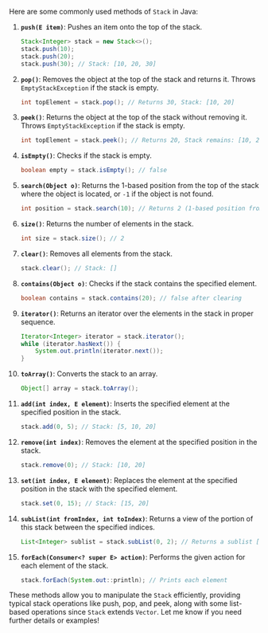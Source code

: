 Here are some commonly used methods of `Stack` in Java:

1. **`push(E item)`**: Pushes an item onto the top of the stack.
   ```java
   Stack<Integer> stack = new Stack<>();
   stack.push(10);
   stack.push(20);
   stack.push(30); // Stack: [10, 20, 30]
   ```

2. **`pop()`**: Removes the object at the top of the stack and returns it. Throws `EmptyStackException` if the stack is empty.
   ```java
   int topElement = stack.pop(); // Returns 30, Stack: [10, 20]
   ```

3. **`peek()`**: Returns the object at the top of the stack without removing it. Throws `EmptyStackException` if the stack is empty.
   ```java
   int topElement = stack.peek(); // Returns 20, Stack remains: [10, 20]
   ```

4. **`isEmpty()`**: Checks if the stack is empty.
   ```java
   boolean empty = stack.isEmpty(); // false
   ```

5. **`search(Object o)`**: Returns the 1-based position from the top of the stack where the object is located, or `-1` if the object is not found.
   ```java
   int position = stack.search(10); // Returns 2 (1-based position from the top)
   ```

6. **`size()`**: Returns the number of elements in the stack.
   ```java
   int size = stack.size(); // 2
   ```

7. **`clear()`**: Removes all elements from the stack.
   ```java
   stack.clear(); // Stack: []
   ```

8. **`contains(Object o)`**: Checks if the stack contains the specified element.
   ```java
   boolean contains = stack.contains(20); // false after clearing
   ```

9. **`iterator()`**: Returns an iterator over the elements in the stack in proper sequence.
   ```java
   Iterator<Integer> iterator = stack.iterator();
   while (iterator.hasNext()) {
	   System.out.println(iterator.next());
   }
   ```

10. **`toArray()`**: Converts the stack to an array.
	```java
	Object[] array = stack.toArray();
	```

11. **`add(int index, E element)`**: Inserts the specified element at the specified position in the stack.
	```java
	stack.add(0, 5); // Stack: [5, 10, 20]
	```

12. **`remove(int index)`**: Removes the element at the specified position in the stack.
	```java
	stack.remove(0); // Stack: [10, 20]
	```

13. **`set(int index, E element)`**: Replaces the element at the specified position in the stack with the specified element.
	```java
	stack.set(0, 15); // Stack: [15, 20]
	```

14. **`subList(int fromIndex, int toIndex)`**: Returns a view of the portion of this stack between the specified indices.
	```java
	List<Integer> sublist = stack.subList(0, 2); // Returns a sublist [15, 20]
	```

15. **`forEach(Consumer<? super E> action)`**: Performs the given action for each element of the stack.
	```java
	stack.forEach(System.out::println); // Prints each element
	```

These methods allow you to manipulate the `Stack` efficiently, providing typical stack operations like push, pop, and peek, along with some list-based operations since `Stack` extends `Vector`. Let me know if you need further details or examples!